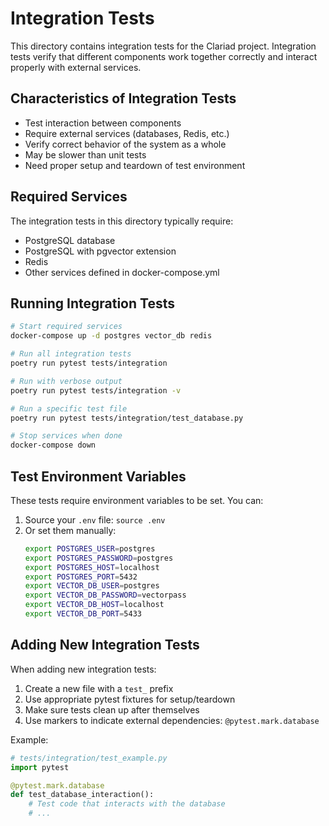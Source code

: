 # Integration Tests

This directory contains integration tests for the Clariad project. Integration tests verify that different components work together correctly and interact properly with external services.

## Characteristics of Integration Tests

- Test interaction between components
- Require external services (databases, Redis, etc.)
- Verify correct behavior of the system as a whole
- May be slower than unit tests
- Need proper setup and teardown of test environment

## Required Services

The integration tests in this directory typically require:

- PostgreSQL database
- PostgreSQL with pgvector extension
- Redis
- Other services defined in docker-compose.yml

## Running Integration Tests

```bash
# Start required services
docker-compose up -d postgres vector_db redis

# Run all integration tests
poetry run pytest tests/integration

# Run with verbose output
poetry run pytest tests/integration -v

# Run a specific test file
poetry run pytest tests/integration/test_database.py

# Stop services when done
docker-compose down
```

## Test Environment Variables

These tests require environment variables to be set. You can:

1. Source your `.env` file: `source .env`
2. Or set them manually:
   ```bash
   export POSTGRES_USER=postgres
   export POSTGRES_PASSWORD=postgres
   export POSTGRES_HOST=localhost
   export POSTGRES_PORT=5432
   export VECTOR_DB_USER=postgres
   export VECTOR_DB_PASSWORD=vectorpass
   export VECTOR_DB_HOST=localhost
   export VECTOR_DB_PORT=5433
   ```

## Adding New Integration Tests

When adding new integration tests:

1. Create a new file with a `test_` prefix
2. Use appropriate pytest fixtures for setup/teardown
3. Make sure tests clean up after themselves
4. Use markers to indicate external dependencies: `@pytest.mark.database`

Example:

```python
# tests/integration/test_example.py
import pytest

@pytest.mark.database
def test_database_interaction():
    # Test code that interacts with the database
    # ...
```
